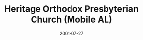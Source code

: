 ---
date: &id001 2001-07-27
end_date: null
location:
  address: 4201 Cottage Hill Road
  city: Mobile
  state: AL
minister:
- end: null
  name: Kenneth L. Wendland
  start: 2001-07-27
  type: Pastor
ministers:
- Kenneth L. Wendland
name: Heritage Orthodox Presbyterian Church
names:
- end: null
  name: Heritage Orthodox Presbyterian Church
  start: 2001-07-27
origination_date: *id001
raw_data: 'ALABAMA Mobile

  Heritage Orthodox Presbyterian Church (July 27, 2001- )

  Cottage Hill Presbyterian Church (fellowship hall), 4201 Cottage Hill Road

  Pastor: Kenneth L. Wendland, 2001-

  '
received_from: null
states:
- AL
status:
  active: true
  end_date: null
  reason: null
  received_from: null
  withdrawal_to: null
title: Heritage Orthodox Presbyterian Church (Mobile AL)
year_established:
- 2001

---
